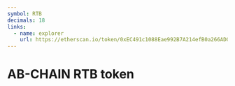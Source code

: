 ```yaml
---
symbol: RTB
decimals: 18
links:
  - name: explorer
    url: https://etherscan.io/token/0xEC491c1088Eae992B7A214efB0a266AD0927A72A
---
```


# AB-CHAIN RTB token
